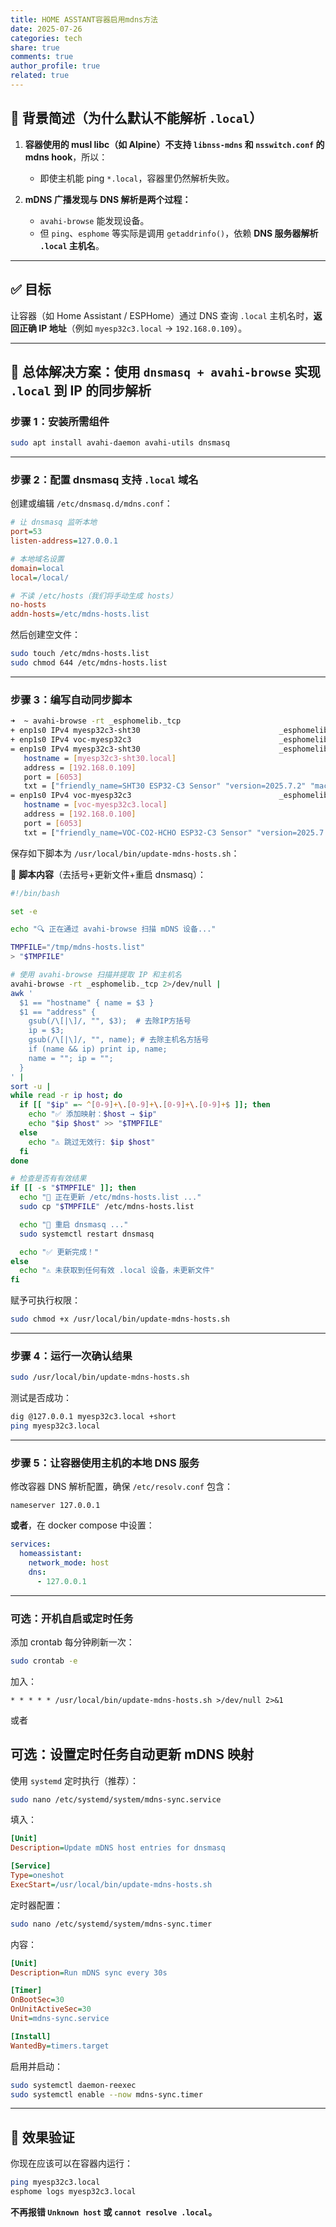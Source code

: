 ```yaml
---
title: HOME ASSTANT容器启用mdns方法
date: 2025-07-26
categories: tech
share: true
comments: true
author_profile: true
related: true
---
```



## 🧠 背景简述（为什么默认不能解析 `.local`）

1. **容器使用的 musl libc（如 Alpine）不支持 `libnss-mdns` 和 `nsswitch.conf` 的 mdns hook**，所以：

   * 即使主机能 ping `*.local`，容器里仍然解析失败。

2. **mDNS 广播发现与 DNS 解析是两个过程：**

   * `avahi-browse` 能发现设备。
   * 但 `ping`、`esphome` 等实际是调用 `getaddrinfo()`，依赖 **DNS 服务器解析 `.local` 主机名**。

---

## ✅ 目标

让容器（如 Home Assistant / ESPHome）通过 DNS 查询 `.local` 主机名时，**返回正确 IP 地址**（例如 `myesp32c3.local` → `192.168.0.109`）。

---

## 🧰 总体解决方案：使用 `dnsmasq + avahi-browse` 实现 `.local` 到 IP 的同步解析

### 步骤 1：安装所需组件

```bash
sudo apt install avahi-daemon avahi-utils dnsmasq
```

---

### 步骤 2：配置 dnsmasq 支持 `.local` 域名

创建或编辑 `/etc/dnsmasq.d/mdns.conf`：

```ini
# 让 dnsmasq 监听本地
port=53
listen-address=127.0.0.1

# 本地域名设置
domain=local
local=/local/

# 不读 /etc/hosts（我们将手动生成 hosts）
no-hosts
addn-hosts=/etc/mdns-hosts.list
```

然后创建空文件：

```bash
sudo touch /etc/mdns-hosts.list
sudo chmod 644 /etc/mdns-hosts.list
```

---

### 步骤 3：编写自动同步脚本

```bash
➜  ~ avahi-browse -rt _esphomelib._tcp
+ enp1s0 IPv4 myesp32c3-sht30                               _esphomelib._tcp     local
+ enp1s0 IPv4 voc-myesp32c3                                 _esphomelib._tcp     local
= enp1s0 IPv4 myesp32c3-sht30                               _esphomelib._tcp     local
   hostname = [myesp32c3-sht30.local]
   address = [192.168.0.109]
   port = [6053]
   txt = ["friendly_name=SHT30 ESP32-C3 Sensor" "version=2025.7.2" "mac=34cdb0a7bc00" "platform=ESP32" "board=airm2m_core_esp32c3" "network=wifi"]
= enp1s0 IPv4 voc-myesp32c3                                 _esphomelib._tcp     local
   hostname = [voc-myesp32c3.local]
   address = [192.168.0.100]
   port = [6053]
   txt = ["friendly_name=VOC-CO2-HCHO ESP32-C3 Sensor" "version=2025.7.2" "mac=34cdb0b4eab0" "platform=ESP32" "board=airm2m_core_esp32c3" "network=wifi"]
```

保存如下脚本为 `/usr/local/bin/update-mdns-hosts.sh`：

📜 **脚本内容**（去括号+更新文件+重启 dnsmasq）：

```bash
#!/bin/bash

set -e

echo "🔍 正在通过 avahi-browse 扫描 mDNS 设备..."

TMPFILE="/tmp/mdns-hosts.list"
> "$TMPFILE"

# 使用 avahi-browse 扫描并提取 IP 和主机名
avahi-browse -rt _esphomelib._tcp 2>/dev/null |
awk '
  $1 == "hostname" { name = $3 }
  $1 == "address" {
    gsub(/\[|\]/, "", $3);  # 去除IP方括号
    ip = $3;
    gsub(/\[|\]/, "", name); # 去除主机名方括号
    if (name && ip) print ip, name;
    name = ""; ip = "";
  }
' |
sort -u |
while read -r ip host; do
  if [[ "$ip" =~ ^[0-9]+\.[0-9]+\.[0-9]+\.[0-9]+$ ]]; then
    echo "✅ 添加映射：$host → $ip"
    echo "$ip $host" >> "$TMPFILE"
  else
    echo "⚠️ 跳过无效行: $ip $host"
  fi
done

# 检查是否有有效结果
if [[ -s "$TMPFILE" ]]; then
  echo "📝 正在更新 /etc/mdns-hosts.list ..."
  sudo cp "$TMPFILE" /etc/mdns-hosts.list

  echo "🔁 重启 dnsmasq ..."
  sudo systemctl restart dnsmasq

  echo "✅ 更新完成！"
else
  echo "⚠️ 未获取到任何有效 .local 设备，未更新文件"
fi
```

赋予可执行权限：

```bash
sudo chmod +x /usr/local/bin/update-mdns-hosts.sh
```

---

### 步骤 4：运行一次确认结果

```bash
sudo /usr/local/bin/update-mdns-hosts.sh
```

测试是否成功：

```bash
dig @127.0.0.1 myesp32c3.local +short
ping myesp32c3.local
```

---

### 步骤 5：让容器使用主机的本地 DNS 服务

修改容器 DNS 解析配置，确保 `/etc/resolv.conf` 包含：

```
nameserver 127.0.0.1
```

**或者**，在 docker compose 中设置：

```yaml
services:
  homeassistant:
    network_mode: host
    dns:
      - 127.0.0.1
```

---

### 可选：开机自启或定时任务

添加 crontab 每分钟刷新一次：

```bash
sudo crontab -e
```

加入：

```
* * * * * /usr/local/bin/update-mdns-hosts.sh >/dev/null 2>&1
```

或者

## 可选：设置定时任务自动更新 mDNS 映射

使用 `systemd` 定时执行（推荐）：

```bash
sudo nano /etc/systemd/system/mdns-sync.service
```

填入：

```ini
[Unit]
Description=Update mDNS host entries for dnsmasq

[Service]
Type=oneshot
ExecStart=/usr/local/bin/update-mdns-hosts.sh
```

定时器配置：

```bash
sudo nano /etc/systemd/system/mdns-sync.timer
```

内容：

```ini
[Unit]
Description=Run mDNS sync every 30s

[Timer]
OnBootSec=30
OnUnitActiveSec=30
Unit=mdns-sync.service

[Install]
WantedBy=timers.target
```

启用并启动：

```bash
sudo systemctl daemon-reexec
sudo systemctl enable --now mdns-sync.timer
```

---

## 🧪 效果验证

你现在应该可以在容器内运行：

```bash
ping myesp32c3.local
esphome logs myesp32c3.local
```

**不再报错 `Unknown host` 或 `cannot resolve .local`。**